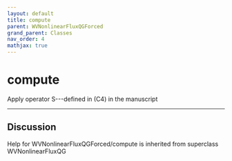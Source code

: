 ```yaml
---
layout: default
title: compute
parent: WVNonlinearFluxQGForced
grand_parent: Classes
nav_order: 4
mathjax: true
---
```


#  compute

Apply operator S---defined in (C4) in the manuscript


---

## Discussion

Help for WVNonlinearFluxQGForced/compute is inherited from superclass WVNonlinearFluxQG
